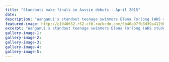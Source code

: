 ```yaml
---
title: "Standouts make finals in Aussie debuts - April 2015"
date: 
description: "Wanganui's standout teenage swimmers Elena Forlong (WHS student) & Shannon Schimanski competed strongly in their debut for their country at the Australian Age Group Champs.."
featured-image: http://c1940652.r52.cf0.rackcdn.com/5b46a97fb8d39a4129000495/shannon-swim.gif
excerpt: "Wanganui's standout teenage swimmers Elena Forlong (WHS student) & Shannon Schimanski competed strongly in their debut for their country at the Australian Age Group Champs."
gallery-image-1: 
gallery-image-2: 
gallery-image-3: 
gallery-image-4: 
gallery-image-5: 
---
```

